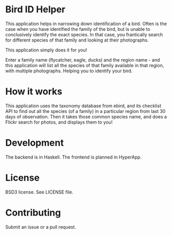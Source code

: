 # Bird ID Helper

This application helps in narrowing down identification of a bird. Often is the
case when you have identified the family of the bird, but is unable to
conclusively identify the exact species. In that case, you frantically search
for different species of that family and looking at their photographs.

This application simply does it for you!

Enter a family name (flycatcher, eagle, ducks) and the region name - and this
application will list all the species of that family available in that region,
with multiple photographs. Helping you to identify your bird.

# How it works
This application uses the taxonomy database from ebird, and its checklist API to
find out all the species (of a family) in a particular region from last 30 days
of observation. Then it takes those common species name, and does a Flickr
search for photos, and displays them to you!

# Development
The backend is in Haskell. The frontend is planned in HyperApp.

# License
BSD3 license. See LICENSE file.

# Contributing
Submit an issue or a pull request.
